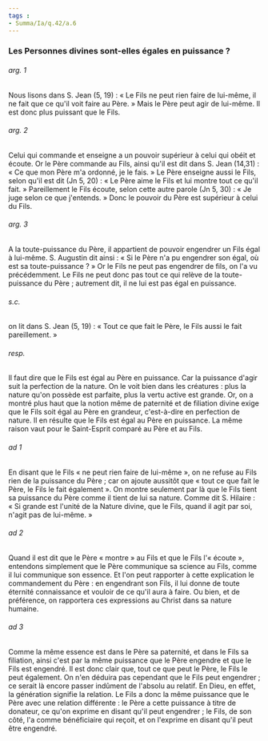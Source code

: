 ```yaml
---
tags : 
- Summa/Ia/q.42/a.6
---
```


### Les Personnes divines sont-elles égales en puissance ?

###### arg. 1
Nous lisons dans S. Jean (5, 19) : « Le Fils ne peut rien faire de lui-même, il ne fait que ce qu'il voit faire au Père. » Mais le Père peut agir de lui-même. Il est donc plus puissant que le Fils. 

###### arg. 2
Celui qui commande et enseigne a un pouvoir supérieur à celui qui obéit et écoute. Or le Père commande au Fils, ainsi qu'il est dit dans S. Jean (14,31) : « Ce que mon Père m'a ordonné, je le fais. » Le Père enseigne aussi le Fils, selon qu'il est dit (Jn 5, 20) : « Le Père aime le Fils et lui montre tout ce qu'il fait. » Pareillement le Fils écoute, selon cette autre parole (Jn 5, 30) : « Je juge selon ce que j'entends. » Donc le pouvoir du Père est supérieur à celui du Fils. 

###### arg. 3
A la toute-puissance du Père, il appartient de pouvoir engendrer un Fils égal à lui-même. S. Augustin dit ainsi : « Si le Père n'a pu engendrer son égal, où est sa toute-puissance ? » Or le Fils ne peut pas engendrer de fils, on l'a vu précédemment. Le Fils ne peut donc pas tout ce qui relève de la toute-puissance du Père ; autrement dit, il ne lui est pas égal en puissance. 

###### s.c.
on lit dans S. Jean (5, 19) : « Tout ce que fait le Père, le Fils aussi le fait pareillement. » 

###### resp.
Il faut dire que le Fils est égal au Père en puissance. Car la puissance d'agir suit la perfection de la nature. On le voit bien dans les créatures : plus la nature qu'on possède est parfaite, plus la vertu active est grande. Or, on a montré plus haut que la notion même de paternité et de filiation divine exige que le Fils soit égal au Père en grandeur, c'est-à-dire en perfection de nature. Il en résulte que le Fils est égal au Père en puissance. La même raison vaut pour le Saint-Esprit comparé au Père et au Fils. 

###### ad 1
En disant que le Fils « ne peut rien faire de lui-même », on ne refuse au Fils rien de la puissance du Père ; car on ajoute aussitôt que « tout ce que fait le Père, le Fils le fait également ». On montre seulement par là que le Fils tient sa puissance du Père comme il tient de lui sa nature. Comme dit S. Hilaire : « Si grande est l'unité de la Nature divine, que le Fils, quand il agit par soi, n'agit pas de lui-même. » 

###### ad 2
Quand il est dit que le Père « montre » au Fils et que le Fils l'« écoute », entendons simplement que le Père communique sa science au Fils, comme il lui communique son essence. Et l'on peut rapporter à cette explication le commandement du Père : en engendrant son Fils, il lui donne de toute éternité connaissance et vouloir de ce qu'il aura à faire. Ou bien, et de préférence, on rapportera ces expressions au Christ dans sa nature humaine. 

###### ad 3
Comme la même essence est dans le Père sa paternité, et dans le Fils sa filiation, ainsi c'est par la même puissance que le Père engendre et que le Fils est engendré. Il est donc clair que, tout ce que peut le Père, le Fils le peut également. On n'en déduira pas cependant que le Fils peut engendrer ; ce serait là encore passer indûment de l'absolu au relatif. En Dieu, en effet, la génération signifie la relation. Le Fils a donc la même puissance que le Père avec une relation différente : le Père a cette puissance à titre de donateur, ce qu'on exprime en disant qu'il peut engendrer ; le Fils, de son côté, l'a comme bénéficiaire qui reçoit, et on l'exprime en disant qu'il peut être engendré. 





